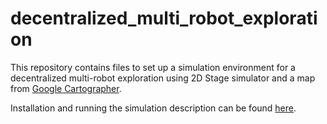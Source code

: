 # decentralized_multi_robot_exploration
This repository contains files to set up a simulation environment for a decentralized multi-robot exploration using 2D Stage simulator and a map from [Google Cartographer](https://github.com/googlecartographer). 

Installation and running the simulation description can be found [here](https://github.com/larics/decentralised_multi_robot_exploration/blob/master/frontier_exploration/README.md).
